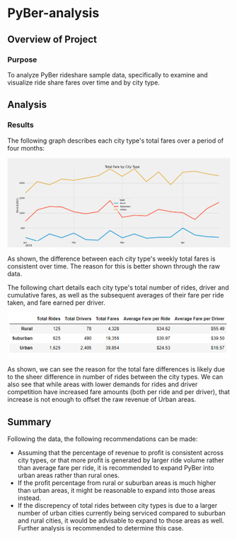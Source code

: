 # PyBer-analysis

## Overview of Project

### Purpose
To analyze PyBer rideshare sample data, specifically to examine and visualize ride share fares over time and by city type. 

## Analysis

### Results
The following graph describes each city type's total fares over a period of four months:

![PyBer_fare_summary](Challenge/analysis/PyBer_fare_summary.PNG)

As shown, the difference between each city type's weekly total fares is consistent over time. The reason for this is better shown through the raw data. 

The following chart details each city type's total number of rides, driver and cumulative fares, as well as the subsequent averages of their fare per ride taken, and fare earned per driver. 

![pyber_summary_df](Challenge/analysis/pyber_summary_df.PNG)

As shown, we can see the reason for the total fare differences is likely due to the sheer difference in number of rides between the city types. We can also see that while areas with lower demands for rides and driver competition have increased fare amounts (both per ride and per driver), that increase is not enough to offset the raw revenue of Urban areas. 

## Summary
Following the data, the following recommendations can be made:
- Assuming that the percentage of revenue to profit is consistent across city types, or that more profit is generated by larger ride volume rather than average fare per ride, it is recommended to expand PyBer into urban areas rather than rural ones. 
- If the profit percentage from rural or suburban areas is much higher than urban areas, it might be reasonable to expand into those areas instead. 
- If the discrepency of total rides between city types is due to a larger number of urban cities currently being serviced compared to suburban and rural cities, it would be advisable to expand to those areas as well. Further analysis is recommended to determine this case. 
